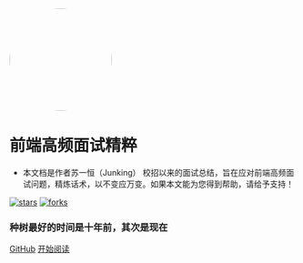 <img width="180px" style="border-radius: 50%" bor src="https://s1.ax1x.com/2020/03/22/84cWQg.png">

# 前端高频面试精粹

- 本文档是作者苏一恒（Junking） 校招以来的面试总结，旨在应对前端高频面试问题，精炼话术，以不变应万变。如果本文能为您得到帮助，请给予支持！



[![stars](https://badgen.net/github/stars/827652549/my-book?icon=github&color=4ab8a1)](https://github.com/827652549/my-book) [![forks](https://badgen.net/github/forks/827652549/my-book?icon=github&color=4ab8a1)](https://github.com/827652549/my-book)

### 种树最好的时间是十年前，其次是现在


[GitHub](<https://github.com/827652549/my-book>)
[开始阅读](README.md)

